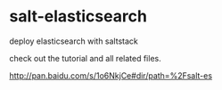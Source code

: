 salt-elasticsearch
==================

deploy elasticsearch with saltstack

check out the tutorial and all related files.

http://pan.baidu.com/s/1o6NkjCe#dir/path=%2Fsalt-es

